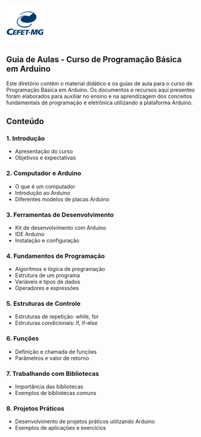 <td style="width: 20%;"><img src=https://github.com/Epaminondaslage/Automacao-industrial-e-residencial-Ecossistema-didatico/blob/main/img/Logo_CEFET-MG.png width="20%" /></td>

## Guia de Aulas - Curso de Programação Básica em Arduino

Este diretório contém o material didático e os guias de aula para o curso de Programação Básica em Arduino. Os documentos e recursos aqui presentes foram elaborados para auxiliar no ensino e na aprendizagem dos conceitos fundamentais de programação e eletrônica utilizando a plataforma Arduino.

## Conteúdo

### 1. Introdução
- Apresentação do curso
- Objetivos e expectativas

### 2. Computador e Arduino
- O que é um computador
- Introdução ao Arduino
- Diferentes modelos de placas Arduino

### 3. Ferramentas de Desenvolvimento
- Kit de desenvolvimento com Arduino
- IDE Arduino
- Instalação e configuração

### 4. Fundamentos de Programação
- Algoritmos e lógica de programação
- Estrutura de um programa
- Variáveis e tipos de dados
- Operadores e expressões

### 5. Estruturas de Controle
- Estruturas de repetição: while, for
- Estruturas condicionais: if, if-else


### 6. Funções
- Definição e chamada de funções
- Parâmetros e valor de retorno

### 7. Trabalhando com Bibliotecas
- Importância das bibliotecas
- Exemplos de bibliotecas comuns

### 8. Projetos Práticos
- Desenvolvimento de projetos práticos utilizando Arduino
- Exemplos de aplicações e exercícios
  

